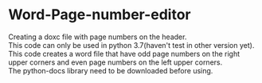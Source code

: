 # Word-Page-number-editor
Creating a doxc file with page numbers on the header.      
This code can only be used in python 3.7(haven't test in other version yet).  
This code creates a word file that have odd page numbers on the right upper corners and even page numbers on the left upper corners.   
The python-docs library need to be downloaded before using.
